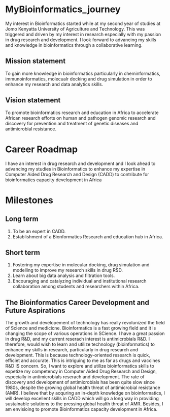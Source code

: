 # MyBioinformatics_journey

My interest in Bioinformatics started while at my second year of studies at Jomo Kenyatta University of Agriculture and Technology. This was triggered and driven by my interest in research especially with my passion in drug research and development. I look forward to advancing my skills and knowledge in bioinformatics through a collaborative learning.

## Mission statement

To gain more knowledge in bioinformatics particularly in cheminformatics, immunoinformatics, molecualr docking and drug simulation in order to enhance my research and data analytics skills.

## Vision statement

To promote bioinformatics research and education in Africa to accelerate African research efforts on human and pathogen genomic research and discovery for prevention and treatment of genetic diseases and antimicrobial resistance.

# Career Roadmap

I have an interest in drug research and development and I look ahead to advancing my studies in Bioinformatics to enhance my expertise in Computer Aided Drug Research and Design (CADD) to contribute for bioinformatics capacity development in Africa

# Milestones

## Long term

1. To be an expert in CADD.
2. Establishment of a Bionformatics Research and education hub in Africa.

## Short term

1. Fostering my expertise in molecular docking, drug simulation and modelling to improve my research skills in drug R$D.
2. Learn about big data analysis and filtration tools. 
2. Encouraging and catalyzing individual and institutional research collaboration among students and researchers within Africa.

## The Bioinformatics Career Development and Future Aspirations

The growth and developement of technology has really revolunized the field of Science and medicicne. Bioinformatics is a fast growing field and it is changing the scope of various operations in SCience. I have a great passion in drug R&D, and my current reserach interest is antimicrobials R&D. I therefore, would wish to learn and utilize technology (bioinformatics) to enhance my skills in research, particularly in drug research and development. This is because technology-oriented research is quick, efficiet and accurate. This is intriguing to me as far as drugs and vaccines R&D IS concern. So, I want to explore and utilize bioinformatics skills to expetize my competency in Computer Aided Drug Research and Design, especially in antimicrobials reserach and development. The rate of discovery and development of antimicrobials has been quite slow since 1980s, despite the growing global health threat of antimicrobial resistance (AMR). I believe that by acquring an in-depth knowledge on bioinformatics, I will develop excellent skills in CADD which will go a long way in providing sustainable solutions to the pressing global health threat of AMR. Besides, I am envisioing to promote Bioinformatics capacity development in Africa.
